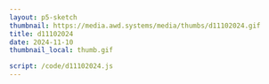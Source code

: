```yaml
---
layout: p5-sketch
thumbnail: https://media.awd.systems/media/thumbs/d11102024.gif
title: d11102024
date: 2024-11-10
thumbnail_local: thumb.gif

script: /code/d11102024.js
---
```

